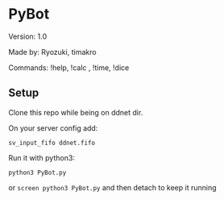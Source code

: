 # PyBot

Version: 1.0

Made by: Ryozuki, timakro

Commands: !help, !calc <operation>, !time, !dice

## Setup

Clone this repo while being on ddnet dir.

On your server config add:

`sv_input_fifo ddnet.fifo`

Run it with python3:

`python3 PyBot.py`

or `screen python3 PyBot.py` and then detach to keep it running
